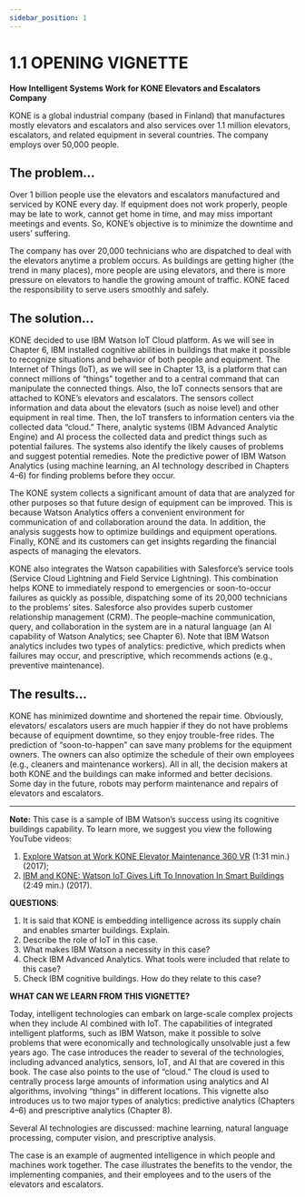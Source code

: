 ```yaml
---
sidebar_position: 1
---
```


# 1.1 OPENING VIGNETTE

**How Intelligent Systems Work for KONE Elevators and Escalators Company**

KONE is a global industrial company (based in Finland) that manufactures mostly elevators and escalators and also services over 1.1 million elevators, escalators, and related equipment in several countries. The company employs over 50,000 people.


## The problem…

Over 1 billion people use the elevators and escalators manufactured and serviced by KONE every day. If equipment does not work properly, people may be late to work, cannot get home in time, and may miss important meetings and events. So, KONE’s objective is to minimize the downtime and users’ suffering.

The company has over 20,000 technicians who are dispatched to deal with the elevators anytime a problem occurs. As buildings are getting higher (the trend in many places), more people are using elevators, and there is more pressure on elevators to handle the growing amount of traffic. KONE faced the responsibility to serve users smoothly and safely.

## The solution…

KONE decided to use IBM Watson IoT Cloud platform. As we will see in Chapter 6, IBM installed cognitive abilities in buildings that make it possible to recognize situations and behavior of both people and equipment. The Internet of Things (IoT), as we will see in Chapter 13, is a platform that can connect millions of “things” together and to a central command that can manipulate the connected things. Also, the IoT connects sensors that are attached to KONE’s elevators and escalators. The sensors collect information and data about the elevators (such as noise level) and other equipment in real time. Then, the IoT transfers to information centers via the collected data “cloud.” There, analytic systems (IBM Advanced Analytic Engine) and AI process the collected data and predict things such as potential failures. The systems also identify the likely causes of problems and suggest potential remedies. Note the predictive power of IBM Watson Analytics (using machine learning, an AI technology described in Chapters 4–6) for finding problems before they occur.

The KONE system collects a significant amount of data that are analyzed for other purposes so that future design of equipment can be improved. This is because Watson Analytics offers a convenient environment for communication of and collaboration around the data. In addition, the analysis suggests how to optimize buildings and equipment operations. Finally, KONE and its customers can get insights regarding the financial aspects of managing the elevators.

KONE also integrates the Watson capabilities with Salesforce’s service tools (Service Cloud Lightning and Field Service Lightning). This combination helps KONE to immediately respond to emergencies or soon-to-occur failures as quickly as possible, dispatching some of its 20,000 technicians to the problems’ sites. Salesforce also provides superb customer relationship management (CRM). The people–machine communication, query, and collaboration in the system are in a natural language (an AI capability of Watson Analytics; see Chapter 6). Note that IBM Watson analytics includes two types of analytics: predictive, which predicts when failures may occur, and prescriptive, which recommends actions (e.g., preventive maintenance).


## The results…
KONE has minimized downtime and shortened the repair time. Obviously, elevators/ escalators users are much happier if they do not have problems because of equipment downtime, so they enjoy trouble-free rides. The prediction of “soon-to-happen” can save many problems for the equipment owners. The owners can also optimize the schedule of their own employees (e.g., cleaners and maintenance workers). All in all, the decision makers at both KONE and the buildings can make informed and better decisions. Some day in the future, robots may perform maintenance and repairs of elevators and escalators.

***

**Note:** This case is a sample of IBM Watson’s success using its cognitive buildings capability. To learn more, we suggest you view the following YouTube videos: 
1. [Explore Watson at Work KONE Elevator Maintenance 360 VR](youtube.com/watch?v=6UPJHyiJft0) (1:31 min.) (2017); 
2. [IBM and KONE: Watson IoT Gives Lift To Innovation In Smart Buildings](youtube.com/watch?v=EVbd3ejEXus) (2:49 min.) (2017).

**QUESTIONS**: 
1. It is said that KONE is embedding intelligence across its supply chain and enables smarter buildings. Explain.
2. Describe the role of IoT in this case.
3. What makes IBM Watson a necessity in this case?
4. Check IBM Advanced Analytics. What tools were included that relate to this case?
5. Check IBM cognitive buildings. How do they relate to this case?

**WHAT CAN WE LEARN FROM THIS VIGNETTE?**

Today, intelligent technologies can embark on large-scale complex projects when they include AI combined with IoT. The capabilities of integrated intelligent platforms, such as IBM Watson, make it possible to solve problems that were economically and technologically unsolvable just a few years ago. The case introduces the reader to several of the technologies, including advanced analytics, sensors, IoT, and AI that are covered in this book. The case also points to the use of “cloud.” The cloud is used to centrally process large amounts of information using analytics and AI algorithms, involving “things” in different locations. This vignette also introduces us to two major types of analytics: predictive analytics (Chapters 4–6) and prescriptive analytics (Chapter 8).

Several AI technologies are discussed: machine learning, natural language processing, computer vision, and prescriptive analysis.

The case is an example of augmented intelligence in which people and machines work together. The case illustrates the benefits to the vendor, the implementing companies, and their employees and to the users of the elevators and escalators.